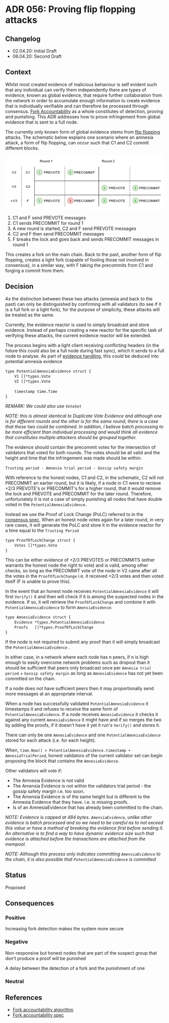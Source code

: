 # ADR 056: Proving flip flopping attacks

## Changelog

- 02.04.20: Initial Draft
- 06.04.20: Second Draft

## Context

Whilst most created evidence of malicious behaviour is self evident such that any individual can verify them independently there are types of evidence, known as global evidence, that require further collaboration from the network in order to accumulate enough information to create evidence that is individually verifiable and can therefore be processed through consensus. [Fork Accountability](https://github.com/tendermint/spec/blob/master/spec/consensus/light-client/accountability.md) as a whole constitutes of detection, proving and punishing. This ADR addresses how to prove infringement from global evidence that is sent to a full node.

The currently only known form of global evidence stems from [flip flopping](https://github.com/tendermint/spec/blob/master/spec/consensus/light-client/accountability.md#flip-flopping) attacks. The schematic below explains one scenario where an amnesia attack, a form of flip flopping, can occur such that C1 and C2 commit different blocks.

![](../imgs/tm-amnesia-attack.png)

1. C1 and F send PREVOTE messages
2. C1 sends PRECOMMIT for round 1
3. A new round is started, C2 and F send PREVOTE messages
4. C2 and F then send PRECOMMIT messages
5. F breaks the lock and goes back and sends PRECOMMIT messages in round 1


This creates a fork on the main chain.  Back to the past, another form of flip flopping, creates a light fork (capable of fooling those not involved in consensus), in a similar way, with F taking the precommits from C1 and forging a commit from them.

## Decision

As the distinction between these two attacks (amnesia and back to the past) can only be distinguished by confirming with all validators (to see if it is a full fork or a light fork), for the purpose of simplicity, these attacks will be treated as the same.

Currently, the evidence reactor is used to simply broadcast and store evidence. Instead of perhaps creating a new reactor for the specific task of verifying these attacks, the current evidence reactor will be extended.

The process begins with a light client receiving conflicting headers (in the future this could also be a full node during fast sync), which it sends to a full node to analyse. As part of [evidence handling](https://github.com/tendermint/tendermint/blob/master/docs/architecture/adr-047-handling-evidence-from-light-client.md), this could be deduced into potential amnesia evidence

```
type PotentialAmnesiaEvidence struct {
	V1 []*types.Vote
	V2 []*types.Vote

	timestamp time.Time
}
```

*REMARK: We could also use `VoteSet`*

*NOTE: this is almost identical to Duplicate Vote Evidence and although one is for different rounds and the other is for the same round, there is a case that these two could be combined. In addition, I believe batch processing to be more efficient than individual processing and would think all evidence that constitutes multiple attackers should be grouped together.*

The evidence should contain the precommit votes for the intersection of validators that voted for both rounds. The votes should be all valid and the height and time that the infringement was made should be within:

`Trusting period - Amnesia trial period - Gossip safety margin`

With reference to the honest nodes, C1 and C2, in the schematic, C2 will not PRECOMMIT an earlier round, but it is likely, if a node in C1 were to recieve +2/3 PREVOTE's or PRECOMMIT's for a higher round, that it would remove the lock and PREVOTE and PRECOMMIT for the later round. Therefore, unfortunately it is not a case of simply punishing all nodes that have double voted in the `PotentialAmnesiaEvidence`.

Instead we use the Proof of Lock Change (PoLC) referred to in the [consensus spec](https://github.com/tendermint/spec/blob/master/spec/consensus/consensus.md#terms). When an honest node votes again for a later round, in very rare cases, it will generate the PoLC and store it in the evidence reactor for a time equal to the `Trusting Period`

```
type ProofOfLockChange struct {
	Votes []*types.Vote
}
```

This can be either evidence of +2/3 PREVOTES or PRECOMMITS (either warrants the honest node the right to vote) and is valid, among other checks, so long as the PRECOMMIT vote of the node in V2 came after all the votes in the `ProofOfLockChange` i.e. it received +2/3  votes and then voted itself (F is unable to prove this).

In the event that an honest node receives `PotentialAmnesiaEvidence` it will first `Verify()` it and then will check if it is among the suspected nodes in the evidence. If so, it will retrieve the `ProofOfLockChange` and combine it with `PotentialAmensiaEvidence` to form `AmensiaEvidence`:

```
type AmnesiaEvidence struct {
	Evidence *types.PotentialAmnesiaEvidence
	Proofs	 []*types.ProofOfLockChange
}
```

If the node is not required to submit any proof than it will simply broadcast the `PotentialAmnesiaEvidence` .

In either case, in a network where each node has n peers, if n is high enough to easily overcome network problems such as dropout than it should be sufficient that peers only broadcast once per `Amnesia trial period` + `Gossip safety margin` as long as `AmnesiaEvidence` has not yet been committed on the chain.

If a node does not have sufficient peers then it may proportionally send more messages at an appropriate interval.

When a node has successfully validated `PotentialAmnesiaEvidence` it timestamps it and refuses to receive the same form of `PotentialAmnesiaEvidence`. If a node receives `AmnesiaEvidence` it checks it against any current `AmnesiaEvidence` it might have and if so merges the two by adding the proofs, if it doesn't have it yet it run's `Verify()` and stores it.

There can only be one `AmnesiaEvidence` and one `PotentialAmneisaEvidence` stored for each attack (i.e. for each height).

When, `time.Now() > PotentialAmnesiaEvidence.timestamp + AmnesiaTrialPeriod`, honest validators of the current validator set can begin proposing the block that contains the `AmnesiaEvidence`.

Other validators will vote <nil> if:

- The Amnesia Evidence is not valid
- The Amensia Evidence is not within the validators trial period - the gossip safety margin i.e. too soon.
- The Amensia Evidence is of the same height but is different to the Amnesia Evidence that they have. i.e. is missing proofs.
- Is of an AmnesiaEvidence that has already been committed to the chain.

*NOTE: Evidence is capped at 484 bytes. `AmensiaEvidence`, unlike other evidence is batch processed and so we need to be careful as to not exceed this value or
have a method of breaking the evidence first before sending it. An alternative is to find a way to have dynamic evidence size such that evidence is attached before the
transactions are attached from the mempool.*

*NOTE: Although this process only indicates committing `AmensiaEvidence` to the chain, it is also possible that `PotentialAmnesiaEvidence` is committed*

## Status

Proposed

## Consequences

### Positive

Increasing fork detection makes the system more secure

### Negative

Non-responsive but honest nodes that are part of the suspect group that don't produce a proof will be punished

A delay between the detection of a fork and the punishment of one

### Neutral

## References

- [Fork accountability algorithm](https://docs.google.com/document/d/11ZhMsCj3y7zIZz4udO9l25xqb0kl7gmWqNpGVRzOeyY/edit)
- [Fork accountability spec](https://github.com/tendermint/spec/blob/master/spec/consensus/light-client/accountability.md)
